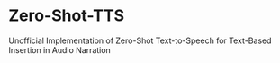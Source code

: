 # Zero-Shot-TTS
Unofficial Implementation of Zero-Shot Text-to-Speech for Text-Based Insertion in Audio Narration
